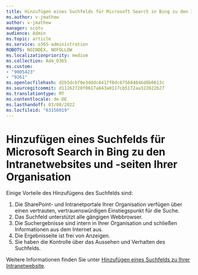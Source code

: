 ```yaml
---
title: Hinzufügen eines Suchfelds für Microsoft Search in Bing zu den Intranetwebsites und -seiten Ihrer Organisation
ms.author: v-jmathew
author: v-jmathew
manager: scotv
audience: Admin
ms.topic: article
ms.service: o365-administration
ROBOTS: NOINDEX, NOFOLLOW
ms.localizationpriority: medium
ms.collection: Adm_O365
ms.custom:
- "9005423"
- "9261"
ms.openlocfilehash: d2b5dcbf0e3dddc8417f0dc875684846d8b0613c
ms.sourcegitcommit: d11262728f0617a843a0117cb5172aa322022b27
ms.translationtype: MT
ms.contentlocale: de-DE
ms.lasthandoff: 03/08/2022
ms.locfileid: "63156019"
---
```

# <a name="add-a-search-box-for-microsoft-search-in-bing-to-your-organizations-intranet-sites-and-pages"></a>Hinzufügen eines Suchfelds für Microsoft Search in Bing zu den Intranetwebsites und -seiten Ihrer Organisation

Einige Vorteile des Hinzufügens des Suchfelds sind:

1. Die SharePoint- und Intranetportale Ihrer Organisation verfügen über einen vertrauten, vertrauenswürdigen Einstiegspunkt für die Suche.
2. Das Suchfeld unterstützt alle gängigen Webbrowser.
3. Die Suchergebnisse sind intern in Ihrer Organisation und schließen Informationen aus dem Internet aus.
4. Die Ergebnisseite ist frei von Anzeigen.
5. Sie haben die Kontrolle über das Aussehen und Verhalten des Suchfelds.

Weitere Informationen finden Sie unter [Hinzufügen eines Suchfelds zu Ihrer Intranetwebsite](https://go.microsoft.com/fwlink/?linkid=2151387).
